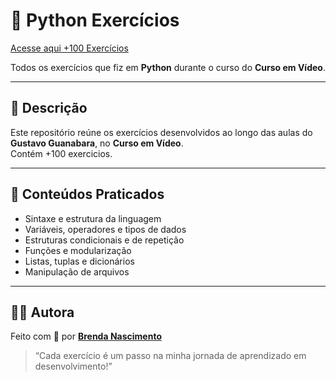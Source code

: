 # 🐍 Python Exercícios

[Acesse aqui +100 Exercícios](https://github.com/behnascimentoo/python-exercicios/tree/main/exercicios)


Todos os exercícios que fiz em **Python** durante o curso do **Curso em Vídeo**.

---

## 📘 Descrição

Este repositório reúne os exercícios desenvolvidos ao longo das aulas do **Gustavo Guanabara**, no **Curso em Vídeo**.  
Contém +100 exercicios.

---

## 🧠 Conteúdos Praticados

- Sintaxe e estrutura da linguagem  
- Variáveis, operadores e tipos de dados  
- Estruturas condicionais e de repetição  
- Funções e modularização  
- Listas, tuplas e dicionários  
- Manipulação de arquivos  


---

## 👩‍💻 Autora

Feito com 💚 por **[Brenda Nascimento](https://github.com/behnascimentoo)**  
> “Cada exercício é um passo na minha jornada de aprendizado em desenvolvimento!”
